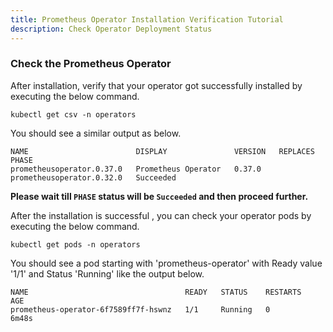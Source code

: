 ```yaml
---
title: Prometheus Operator Installation Verification Tutorial
description: Check Operator Deployment Status
---
```


### Check the Prometheus Operator 

After installation, verify that your operator got successfully installed by executing the below command.

```execute
kubectl get csv -n operators
```

You should see a similar output as below.

```output
NAME                        DISPLAY               VERSION   REPLACES                    PHASE
prometheusoperator.0.37.0   Prometheus Operator   0.37.0    prometheusoperator.0.32.0   Succeeded
```

**Please wait till `PHASE` status will be `Succeeded` and then proceed further.**

After the installation is successful , you can check your operator pods by executing the below command.

```execute
kubectl get pods -n operators
```

You should see a pod starting with 'prometheus-operator' with Ready value '1/1' and Status 'Running' like the output below.

```output
NAME                                   READY   STATUS    RESTARTS   AGE
prometheus-operator-6f7589ff7f-hswnz   1/1     Running   0          6m48s
```

